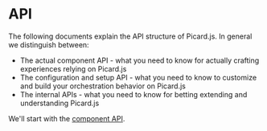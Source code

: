 # API

The following documents explain the API structure of Picard.js. In general we distinguish between:

- The actual component API - what you need to know for actually crafting experiences relying on Picard.js
- The configuration and setup API - what you need to know to customize and build your orchestration behavior on Picard.js
- The internal APIs - what you need to know for betting extending and understanding Picard.js

We'll start with the [component API](./components/index.md).
